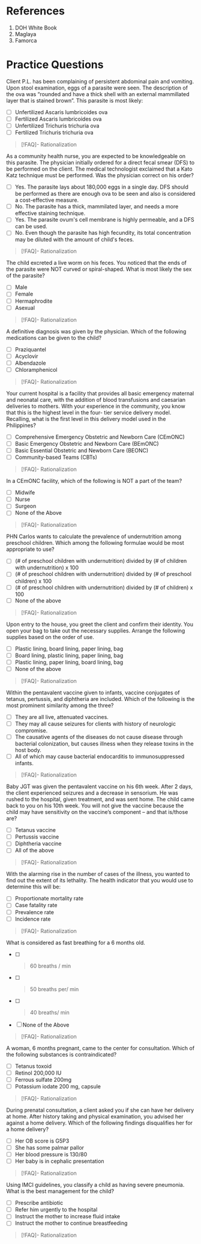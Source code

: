 # References
1. DOH White Book
2. Maglaya
3. Famorca
# Practice Questions
Client P.L. has been complaining of persistent abdominal pain and vomiting. Upon stool examination, eggs of a parasite were seen. The description of the ova was “rounded and have a thick shell with an external mammillated layer that is stained brown”. This parasite is most likely:
- [ ] Unfertilized Ascaris lumbricoides ova
- [ ] Fertilized Ascaris lumbricoides ova
- [ ] Unfertilized Trichuris trichuria ova
- [ ] Fertilized Trichuris trichuria ova
>[!FAQ]- Rationalization
>

As a community health nurse, you are expected to be knowledgeable on this parasite. The physician initially ordered for a direct fecal smear (DFS) to be performed on the client. The medical technologist exclaimed that a Kato Katz technique must be performed. Was the physician correct on his order?
- [ ] Yes. The parasite lays about 180,000 eggs in a single day. DFS should be performed as there are enough ova to be seen and also is considered a cost-effective measure.
- [ ] No. The parasite has a thick, mammilated layer, and needs a more effective staining technique.
- [ ] Yes. The parasite ovum's cell membrane is highly permeable, and a DFS can be used.
- [ ] No. Even though the parasite has high fecundity, its total concentration may be diluted with the amount of child's feces.
>[!FAQ]- Rationalization
>

The child excreted a live worm on his feces. You noticed that the ends of the parasite were NOT curved or spiral-shaped. What is most likely the sex of the parasite?
- [ ] Male
- [ ] Female
- [ ] Hermaphrodite
- [ ] Asexual
>[!FAQ]- Rationalization
>

A definitive diagnosis was given by the physician. Which of the following medications can be given to the child?
- [ ] Praziquantel
- [ ] Acyclovir
- [ ] Albendazole
- [ ] Chloramphenicol
>[!FAQ]- Rationalization
>

Your current hospital is a facility that provides all basic emergency maternal and neonatal care, with the addition of blood transfusions and caesarian deliveries to mothers. With your experience in the community, you know that this is the highest level in the four- tier service delivery model. Recalling, what is the first level in this delivery model used in the Philippines?
- [ ] Comprehensive Emergency Obstetric and Newborn Care (CEmONC)
- [ ] Basic Emergency Obstetric and Newborn Care (BEmONC)
- [ ] Basic Essential Obstetric and Newborn Care (BEONC)
- [ ] Community-based Teams (CBTs)
>[!FAQ]- Rationalization
>

In a CEmONC facility, which of the following is NOT a part of the team?
- [ ] Midwife
- [ ] Nurse
- [ ] Surgeon
- [ ] None of the Above
>[!FAQ]- Rationalization
>

PHN Carlos wants to calculate the prevalence of undernutrition among preschool children. Which among the following formulae would be most appropriate to use?
- [ ] (# of preschool children with undernutrition) divided by (# of children with undernutrition) x 100
- [ ] (# of preschool children with undernutrition) divided by (# of preschool children) x 100
- [ ] (# of preschool children with undernutrition) divided by (# of children) x 100
- [ ] None of the above
>[!FAQ]- Rationalization
>

Upon entry to the house, you greet the client and confirm their identity. You open your bag to take out the necessary supplies. Arrange the following supplies based on the order of use.
- [ ] Plastic lining, board lining, paper lining, bag
- [ ] Board lining, plastic lining, paper lining, bag
- [ ] Plastic lining, paper lining, board lining, bag
- [ ] None of the above
>[!FAQ]- Rationalization
>

Within the pentavalent vaccine given to infants, vaccine conjugates of tetanus, pertussis, and diphtheria are included. Which of the following is the most prominent similarity among the three?
- [ ] They are all live, attenuated vaccines.
- [ ] They may all cause seizures for clients with history of neurologic compromise.
- [ ] The causative agents of the diseases do not cause disease through bacterial colonization, but causes illness when they release toxins in the host body.
- [ ] All of which may cause bacterial endocarditis to immunosuppressed infants.
>[!FAQ]- Rationalization
>

Baby JGT was given the pentavalent vaccine on his 6th week. After 2 days, the client experienced seizures and a decrease in sensorium. He was rushed to the hospital, given treatment, and was sent home. The child came back to you on his 10th week. You will not give the vaccine because the child may have sensitivity on the vaccine’s component – and that is/those are?
- [ ] Tetanus vaccine
- [ ] Pertussis vaccine
- [ ] Diphtheria vaccine
- [ ] All of the above
>[!FAQ]- Rationalization
>

With the alarming rise in the number of cases of the illness, you wanted to find out the extent of its lethality. The health indicator that you would use to determine this will be:
- [ ] Proportionate mortality rate
- [ ] Case fatality rate
- [ ] Prevalence rate
- [ ] Incidence rate
>[!FAQ]- Rationalization
>

What is considered as fast breathing for a 6 months old.
- [ ] >60 breaths / min
- [ ] >50 breaths per/ min
- [ ] >40 breaths/ min
- [ ] None of the Above
>[!FAQ]- Rationalization
>

A woman, 6 months pregnant, came to the center for consultation. Which of the following substances is contraindicated?
- [ ] Tetanus toxoid
- [ ] Retinol 200,000 IU
- [ ] Ferrous sulfate 200mg
- [ ] Potassium iodate 200 mg, capsule
>[!FAQ]- Rationalization
>

During prenatal consultation, a client asked you if she can have her delivery at home. After history taking and physical examination, you advised her against a home delivery. Which of the following findings disqualifies her for a home delivery?
- [ ] Her OB score is G5P3
- [ ] She has some palmar pallor
- [ ] Her blood pressure is 130/80
- [ ] Her baby is in cephalic presentation
>[!FAQ]- Rationalization
>

Using IMCI guidelines, you classify a child as having severe pneumonia. What is the best management for the child?
- [ ] Prescribe antibiotic
- [ ] Refer him urgently to the hospital
- [ ] Instruct the mother to increase fluid intake
- [ ] Instruct the mother to continue breastfeeding
>[!FAQ]- Rationalization
>
